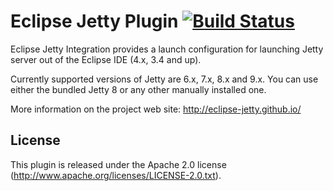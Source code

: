 Eclipse Jetty Plugin [![Build Status](https://travis-ci.org/eclipse-jetty/eclipse-jetty-plugin.svg?branch=master)](https://travis-ci.org/eclipse-jetty/eclipse-jetty-plugin)
===================

Eclipse Jetty Integration provides a launch configuration for launching Jetty server out of the Eclipse IDE (4.x, 3.4 and up).

Currently supported versions of Jetty are 6.x, 7.x, 8.x and 9.x. You can use either the bundled Jetty 8 or any other manually installed one.

More information on the project web site: http://eclipse-jetty.github.io/

## License

This plugin is released under the Apache 2.0 license (http://www.apache.org/licenses/LICENSE-2.0.txt).
